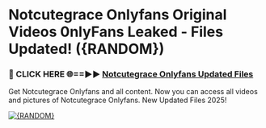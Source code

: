 # Notcutegrace Onlyfans Original Videos 0nlyFans Leaked - Files Updated! ({RANDOM})

<h3>🔴 CLICK HERE 🌐==►► <a href="https://betterlinks.top/A2PfLJ" rel="nofollow">Notcutegrace Onlyfans Updated Files</a></h3>

Get Notcutegrace Onlyfans and all content. Now you can access all videos and pictures of Notcutegrace Onlyfans. New Updated Files 2025!

[![{RANDOM}](https://i.imgur.com/ppqm5kG.gif)](https://betterlinks.top/A2PfLJ)
